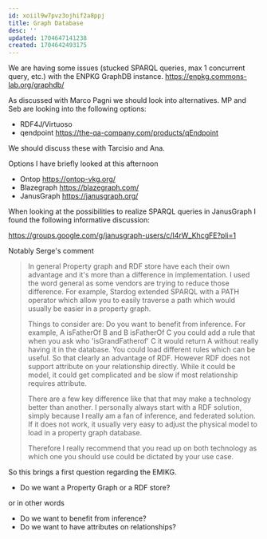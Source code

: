 ```yaml
---
id: xoiil9w7pvz3ojhif2a8ppj
title: Graph Database
desc: ''
updated: 1704647141238
created: 1704642493175
---
```



We are having some issues (stucked SPARQL queries, max 1 concurrent query, etc.) with the ENPKG GraphDB instance. 
https://enpkg.commons-lab.org/graphdb/

As discussed with Marco Pagni we should look into alternatives.
MP and Seb are looking into the following options:

- RDF4J/Virtuoso
- qendpoint https://the-qa-company.com/products/qEndpoint

We should discuss these with Tarcisio and Ana.

Options I have briefly looked at this afternoon

- Ontop https://ontop-vkg.org/
- Blazegraph https://blazegraph.com/
- JanusGraph https://janusgraph.org/

When looking at the possibilities to realize SPARQL queries in JanusGraph I found the following informative discussion:

https://groups.google.com/g/janusgraph-users/c/I4rW_KhcgFE?pli=1

Notably Serge's comment 

> In general Property graph and RDF store have each their own advantage and it's more than a difference in implementation. I used the word general as some vendors are trying to reduce those difference. For example, Stardog extended SPARQL with a PATH operator which allow you to easily traverse a path which would usually be easier in a property graph.
> 
> Things to consider are: Do you want to benefit from inference. For example, A isFatherOf B and B isFatherOf C you could add a rule that when you ask who 'isGrandFatherof' C it would return A without really having it in the database. You could load different rules which can be useful. So that clearly an advantage of RDF. However RDF does not support attribute on your relationship directly. While it could be model, it could get complicated and be slow if most relationship requires attribute.
> 
> There are a few key difference like that that may make a technology better than another. I personally always start with a RDF solution, simply because I really am a fan of inference, and federated solution. If it does not work, it usually very easy to adjust the physical model to load in a property graph database.
> 
> Therefore I really recommend that you read up on both technology as which one you should use could be dictated by your use case.


So this brings a first question regarding the EMIKG. 

- Do we want a Property Graph or a RDF store?

or in other words

- Do we want to benefit from inference?
- Do we want to have attributes on relationships?


